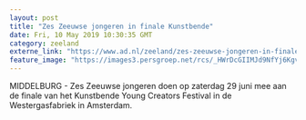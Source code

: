 ```yaml
---
layout: post
title: "Zes Zeeuwse jongeren in finale Kunstbende"
date: Fri, 10 May 2019 10:30:35 GMT
category: zeeland
externe_link: "https://www.ad.nl/zeeland/zes-zeeuwse-jongeren-in-finale-kunstbende~ad84aae2/"
feature_image: "https://images3.persgroep.net/rcs/_HWrDcGIIMJd9NfYj6KgvVn6I8Q/diocontent/134094130/_fitwidth/400/?appId=21791a8992982cd8da851550a453bd7f&quality=0.7"
---
```


MIDDELBURG - Zes Zeeuwse jongeren doen op zaterdag 29 juni mee aan de finale van het Kunstbende Young Creators Festival in de Westergasfabriek in Amsterdam.
